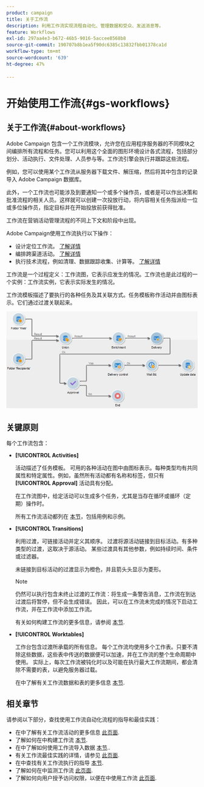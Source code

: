 ```yaml
---
product: campaign
title: 关于工作流
description: 利用工作流实现流程自动化、管理数据和受众、发送消息等。
feature: Workflows
exl-id: 297aa4e3-b672-46b5-9016-5accee8568b8
source-git-commit: 190707b8b1ea5f90dc6385c13832fbb01378ca1d
workflow-type: tm+mt
source-wordcount: '639'
ht-degree: 47%

---
```


# 开始使用工作流{#gs-workflows}

## 关于工作流{#about-workflows}

Adobe Campaign 包含一个工作流模块，允许您在应用程序服务器的不同模块之间编排所有流程和任务。您可以利用这个全面的图形环境设计各式流程，包括部分划分、活动执行、文件处理、人员参与等。工作流引擎会执行并跟踪这些流程。

例如，您可以使用某个工作流从服务器下载文件、解压缩，然后将其中包含的记录导入 Adobe Campaign 数据库。

此外，一个工作流也可能涉及到要通知一个或多个操作员，或者是可以作出决策和批准流程的相关人员。这样就可以创建一次投放行动，将内容相关任务指派给一位或多位操作员，指定目标并在开始投放前获得批准。

工作流在营销活动管理流程的不同上下文和阶段中出现。

Adobe Campaign使用工作流执行以下操作：

* 设计定位工作流。 [了解详情](#targeting-workflows)
* 编排跨渠道活动。 [了解详情](#campaign-workflows)
* 执行技术流程，例如清理、数据跟踪收集、计算等。 [了解详情](#technical-workflows)

工作流是一个过程定义：工作流图，它表示应发生的情况。工作流也是此过程的一个实例：工作流实例，它表示实际发生的情况。

工作流模板描述了要执行的各种任务及其关联方式。任务模板称作活动并由图标表示。它们通过过渡关联起来。

![](assets/example1.png)

## 关键原则

每个工作流包含：

* **[!UICONTROL Activities]**

   活动描述了任务模板。 可用的各种活动在图中由图标表示。每种类型均有共同属性和特定属性。例如，虽然所有活动都有名称和标签，但只有 **[!UICONTROL Approval]** 活动具有分配。

   在工作流图中，给定活动可以生成多个任务，尤其是当存在循环或循环（定期）操作时。

   所有工作流活动都列在 [本节](activities.md)，包括用例和示例。

* **[!UICONTROL Transitions]**

   利用过渡，可链接活动并定义其顺序。 过渡将源活动链接到目标活动。有多种类型的过渡，这取决于源活动。 某些过渡具有其他参数，例如持续时间、条件或过滤器。

   未链接到目标活动的过渡显示为橙色，并且箭头头显示为菱形。

   >[!NOTE]
   >
   >仍然可以执行包含未终止过渡的工作流：将生成一条警告消息，工作流在到达过渡后将暂停，但不会生成错误。 因此，可以在工作流未完成的情况下启动工作流，并在工作流中添加工作流。

   有关如何构建工作流的更多信息，请参阅 [本节](build-a-workflow.md).

* **[!UICONTROL Worktables]**

   工作台包含过渡所承载的所有信息。 每个工作流均使用多个工作表。只要不清除这些数据，这些表中传送的数据便可以加速，并在工作流的整个生命周期中使用。 实际上，每次工作流被钝化时以及可能在执行最大工作流期间，都会清除不需要的表，以避免服务器过载。

   在中了解有关工作流数据和表的更多信息 [本节](use-workflow-data.md).

## 相关章节

请参阅以下部分，查找使用工作流自动化流程的指导和最佳实践：

* 在中了解有关工作流活动的更多信息 [此页面](use-workflow-data.md).
* 了解如何在中构建工作流 [本节](build-a-workflow.md).
* 在中了解如何使用工作流导入数据 [本节](campaign-workflows.md)..
* 有关工作流最佳实践的详情，请参见 [此页面](workflow-best-practices.md).
* 在中查找有关工作流执行的指导 [本节](start-a-workflow.md).
* 了解如何在中监测工作流 [此页面](monitor-workflow-execution.md).
* 了解如何向用户授予访问权限，以便在中使用工作流 [此页面](managing-rights.md).
